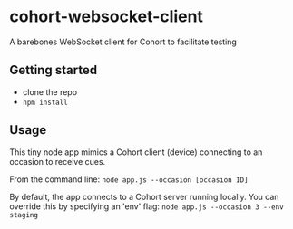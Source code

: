 # cohort-websocket-client
A barebones WebSocket client for Cohort to facilitate testing

## Getting started
- clone the repo
- `npm install`

## Usage
This tiny node app mimics a Cohort client (device) connecting to an occasion to receive cues.

From the command line:
`node app.js --occasion [occasion ID]`

By default, the app connects to a Cohort server running locally. You can override this by specifying an 'env' flag:
`node app.js --occasion 3 --env staging`

